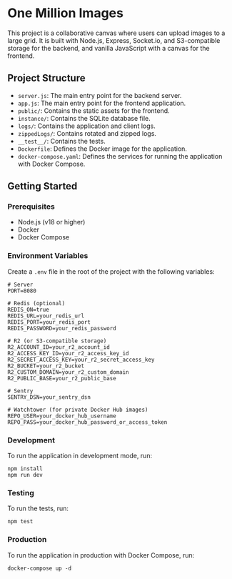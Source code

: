 # One Million Images

This project is a collaborative canvas where users can upload images to a large grid. It is built with Node.js, Express, Socket.io, and S3-compatible storage for the backend, and vanilla JavaScript with a canvas for the frontend.

## Project Structure

- `server.js`: The main entry point for the backend server.
- `app.js`: The main entry point for the frontend application.
- `public/`: Contains the static assets for the frontend.
- `instance/`: Contains the SQLite database file.
- `logs/`: Contains the application and client logs.
- `zippedLogs/`: Contains rotated and zipped logs.
- `__test__/`: Contains the tests.
- `Dockerfile`: Defines the Docker image for the application.
- `docker-compose.yaml`: Defines the services for running the application with Docker Compose.

## Getting Started

### Prerequisites

- Node.js (v18 or higher)
- Docker
- Docker Compose

### Environment Variables

Create a `.env` file in the root of the project with the following variables:

```
# Server
PORT=8080

# Redis (optional)
REDIS_ON=true
REDIS_URL=your_redis_url
REDIS_PORT=your_redis_port
REDIS_PASSWORD=your_redis_password

# R2 (or S3-compatible storage)
R2_ACCOUNT_ID=your_r2_account_id
R2_ACCESS_KEY_ID=your_r2_access_key_id
R2_SECRET_ACCESS_KEY=your_r2_secret_access_key
R2_BUCKET=your_r2_bucket
R2_CUSTOM_DOMAIN=your_r2_custom_domain
R2_PUBLIC_BASE=your_r2_public_base

# Sentry
SENTRY_DSN=your_sentry_dsn

# Watchtower (for private Docker Hub images)
REPO_USER=your_docker_hub_username
REPO_PASS=your_docker_hub_password_or_access_token
```

### Development

To run the application in development mode, run:

```
npm install
npm run dev
```

### Testing

To run the tests, run:

```
npm test
```

### Production

To run the application in production with Docker Compose, run:

```
docker-compose up -d
```
